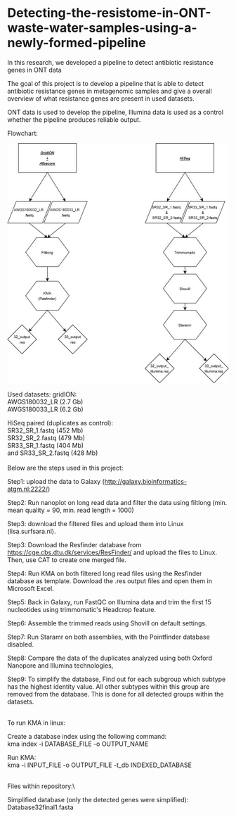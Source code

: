 # Detecting-the-resistome-in-ONT-waste-water-samples-using-a-newly-formed-pipeline
In this research, we developed a pipeline to detect antibiotic resistance genes in ONT data

The goal of this project is to develop a pipeline that is able to detect antibiotic resistance genes in metagenomic samples and give a overall overview of what resistance genes are present in used datasets.

ONT data is used to develop the pipeline, Illumina data is used as a control whether the pipeline produces reliable output.

Flowchart:

![](images/flowchart%20end.jpg)


Used datasets:
gridION:\
AWGS180032_LR (2.7 Gb)\
AWGS180033_LR (6.2 Gb)

HiSeq paired (duplicates as control):\
SR32_SR_1.fastq (452 Mb)\
SR32_SR_2.fastq (479 Mb)\
SR33_SR_1.fastq (404 Mb)\
and SR33_SR_2.fastq (428 Mb)\
\
Below are the steps used in this project:

Step1:
upload the data to Galaxy (http://galaxy.bioinformatics-atgm.nl:2222/)

Step2:
Run nanoplot on long read data and filter the data using filtlong (min. mean quality = 90, min. read length = 1000)

Step3:
download the filtered files and upload them into Linux (lisa.surfsara.nl).

Step3:
Download the Resfinder database from https://cge.cbs.dtu.dk/services/ResFinder/ and upload the files to Linux. Then, use CAT to create one merged file.

Step4:
Run KMA on both filtered long read files using the Resfinder database as template. Download the .res output files and open them in Microsoft Excel.

Step5:
Back in Galaxy, run FastQC on Illumina data and trim the first 15 nucleotides using trimmomatic's Headcrop feature.

Step6:
Assemble the trimmed reads using Shovill on default settings.

Step7:
Run Staramr on both assemblies, with the Pointfinder database disabled.

Step8:
Compare the data of the duplicates analyzed using both Oxford Nanopore and Illumina technologies,

Step9:
To simplify the database, Find out for each subgroup which subtype has the highest identity value. All other subtypes within this group are removed from the database. This is done for all detected groups within the datasets.

\
To run KMA in linux:

Create a database index using the following command:\
kma index -i DATABASE_FILE -o OUTPUT_NAME

Run KMA:\
kma -i INPUT_FILE -o OUTPUT_FILE -t_db INDEXED_DATABASE

\
Files within repository:\

Simplified database (only the detected genes were simplified): Database32final1.fasta

